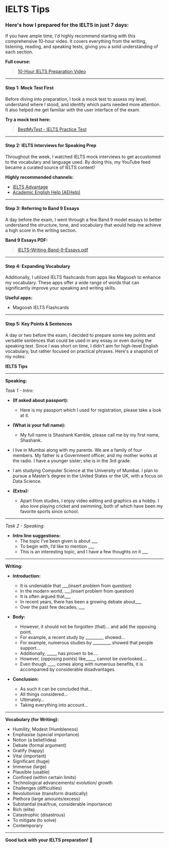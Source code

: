 # IELTS Tips

### Here's how I prepared for the IELTS in just 7 days:

If you have ample time, I'd highly recommend starting with this comprehensive 10-hour video. It covers everything from the writing, listening, reading, and speaking tests, giving you a solid understanding of each section.

**Full course:**
> [10-Hour IELTS Preparation Video](https://www.youtube.com/watch?v=Jzps8q2es7cv)

---

#### Step 1: Mock Test First

Before diving into preparation, I took a mock test to assess my level, understand where I stood, and identify which parts needed more attention. It also helped me get familiar with the user interface of the exam.

**Try a mock test here:**
> [BestMyTest - IELTS Practice Test](https://www.bestmytest.com/ielts/practice-test)

---

#### Step 2: IELTS Interviews for Speaking Prep

Throughout the week, I watched IELTS mock interviews to get accustomed to the vocabulary and language used. By doing this, my YouTube feed became a curated source of IELTS content!

**Highly recommended channels:**
- [IELTS Advantage](https://www.youtube.com/@Ieltsadvantage)
- [Academic English Help (AEHelp)](https://www.youtube.com/@Aehelp)

---

#### Step 3: Referring to Band 9 Essays

A day before the exam, I went through a few Band 9 model essays to better understand the structure, tone, and vocabulary that would help me achieve a high score in the writing section.

**Band 9 Essays PDF:**
> [IELTS-Writing-Band-9-Essays.pdf](IELTS-Writing-Band-9-Essays.pdf)

---

#### Step 4: Expanding Vocabulary

Additionally, I utilized IELTS flashcards from apps like Magoosh to enhance my vocabulary. These apps offer a wide range of words that can significantly improve your speaking and writing skills.

**Useful apps:**
- Magoosh IELTS Flashcards

---

#### Step 5: Key Points & Sentences

A day or two before the exam, I decided to prepare some key points and versatile sentences that could be used in any essay or even during the speaking test. Since I was short on time, I didn’t aim for high-level English vocabulary, but rather focused on practical phrases. Here's a snapshot of my notes:

**IELTS Tips**

---

**Speaking:**

_Task 1 - Intro:_
- **(If asked about passport):**
  - Here is my passport which I used for registration, please take a look at it.
- **(What is your full name):**
  - My full name is Shashank Kamble, please call me by my first name, Shashank.

- I live in Mumbai along with my parents. We are a family of four members. My father is a Government officer, and my mother works at the radio. I have a younger sister; she is in the 3rd grade.
  
- I am studying Computer Science at the University of Mumbai. I plan to pursue a Master’s degree in the United States or the UK, with a focus on Data Science.

- **(Extra):**
  - Apart from studies, I enjoy video editing and graphics as a hobby. I also love playing cricket and swimming, both of which have been my favorite sports since school.

---

_Task 2 - Speaking:_
- **Intro line suggestions:**
  - The topic I’ve been given is about ___
  - To begin with, I’d like to mention ___
  - This is an interesting topic, and I have a few thoughts on it ___

---

**Writing:**

- **Introduction:**
  - It is undeniable that ___(insert problem from question)
  - In the modern world, ___(insert problem from question)
  - It is often argued that___
  - In recent years, there has been a growing debate about___
  - Over the past few decades, ___

- **Body:**
  - However, it should not be forgotten (that)… and add the opposing point.
  - For example, a recent study by _________ showed…
  - For example, numerous studies by _________ showed that people support…
  - Additionally, _____ has proven to be….
  - However, (opposing points) like_____ cannot be overlooked….
  - Even though ____ comes along with numerous benefits, it is accompanied by considerable disadvantages.

- **Conclusion:**
  - As such it can be concluded that…
  - All things considered…
  - Ultimately…
  - Taking everything into account…

---

**Vocabulary (for Writing):**
- Humility, Modest (Humbleness)
- Emphasise (special importance)
- Notion (a belief/idea)
- Debate (formal argument)
- Gratify (happy)
- Vital (important)
- Significant (huge)
- Immense (large)
- Plausible (usable)
- Confined (within certain limits)
- Technological advancements/ evolution/ growth
- Challenges (difficulties)
- Revolutionise (transform drastically)
- Plethora (large amounts/excess)
- Substantial (real/true, considerable importance)
- Rich (elite)
- Catastrophic (disastrous)
- To mitigate (to solve)
- Contemporary

---

**Good luck with your IELTS preparation!** 🎯
